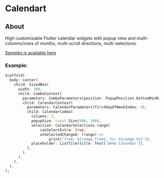 # Calendart

## About

High customizable Flutter calendar widgets with popup view and multi-columns/rows of months, multi-scroll directions, multi-selections.

[Samples is available here](https://samples.creomobile.com/#/calendart)

### Example:

```dart
Scaffold(
  body: Center(
    child: SizedBox(
      width: 300,
      child: ComboContext(
        parameters: ComboParameters(position: PopupPosition.bottomMinMatch),
        child: CalendarContext(
          parameters: CalendarParameters(firstDayOfWeekIndex: 0),
          child: CalendarCombo(
            columns: 2,
            popupSize: const Size(600, 300),
            selection: CalendarSelections.range(
                canSelectExtra: true,
                onSelectedChanged: (range) =>
                    print('from: ${range.from}, to: ${range.to}')),
            placeholder: ListTile(title: Text('Demo Calendar')),
          ),
        ),
      ),
    ),
  ),
);
```
